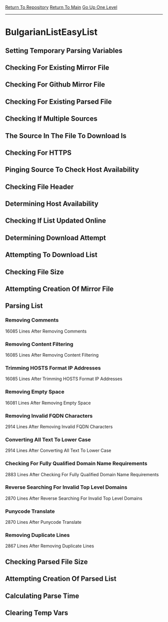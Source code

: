 [Return To Repository](https://github.com/bast69/piholeparser/)
[Return To Main](https://github.com/bast69/piholeparser/blob/master/RecentRunLogs/Mainlog.md)
[Go Up One Level](https://github.com/bast69/piholeparser/blob/master/RecentRunLogs/TopLevelScripts/30-Processing-External-Blacklists.md)
____________________________________
# BulgarianListEasyList
## Setting Temporary Parsing Variables
## Checking For Existing Mirror File
## Checking For Github Mirror File
## Checking For Existing Parsed File
## Checking If Multiple Sources
## The Source In The File To Download Is
## Checking For HTTPS
## Pinging Source To Check Host Availability
## Checking File Header
## Determining Host Availability
## Checking If List Updated Online
## Determining Download Attempt
## Attempting To Download List
## Checking File Size
## Attempting Creation Of Mirror File
## Parsing List
### Removing Comments
16085 Lines After Removing Comments
### Removing Content Filtering
16085 Lines After Removing Content Filtering
### Trimming HOSTS Format IP Addresses
16085 Lines After Trimming HOSTS Format IP Addresses
### Removing Empty Space
16081 Lines After Removing Empty Space
### Removing Invalid FQDN Characters
2914 Lines After Removing Invalid FQDN Characters
### Converting All Text To Lower Case
2914 Lines After Converting All Text To Lower Case
### Checking For Fully Qualified Domain Name Requirements
2883 Lines After Checking For Fully Qualified Domain Name Requirements
### Reverse Searching For Invalid Top Level Domains
2870 Lines After Reverse Searching For Invalid Top Level Domains
### Punycode Translate
2870 Lines After Punycode Translate
### Removing Duplicate Lines
2867 Lines After Removing Duplicate Lines
## Checking Parsed File Size
## Attempting Creation Of Parsed List
## Calculating Parse Time
## Clearing Temp Vars
